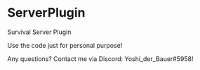 # ServerPlugin
Survival Server Plugin

Use the code just for personal purpose!

Any questions? Contact me via Discord: Yoshi_der_Bauer#5958!
